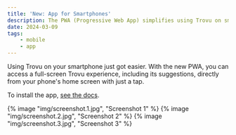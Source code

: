 ```yaml
---
title: 'New: App for Smartphones'
description: The PWA (Progressive Web App) simplifies using Trovu on smartphones.
date: 2024-03-09
tags:
    - mobile
    - app
---
```


Using Trovu on your smartphone just got easier. With the new PWA, you can access a full-screen Trovu experience, including its suggestions, directly from your phone's home screen with just a tap.

To install the app, [see the docs](/docs/users/integration/#pwa-progressive-web-app).

{% image "img/screenshot.1.jpg", "Screenshot 1" %}
{% image "img/screenshot.2.jpg", "Screenshot 2" %}
{% image "img/screenshot.3.jpg", "Screenshot 3" %}
